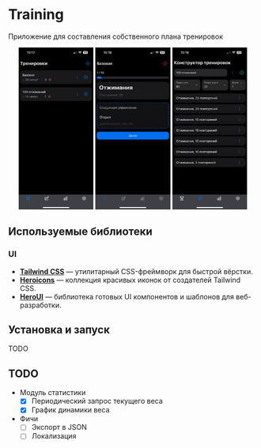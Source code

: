 # Training

Приложение для составления собственного плана тренировок

<center>
    <img src="images/1.jpg" width="30%" />
    <img src="images/2.jpg" width="30%" />
    <img src="images/3.jpg" width="30%" />
</center>

## Используемые библиотеки

### UI

- **[Tailwind CSS](https://tailwindcss.com/)** — утилитарный CSS-фреймворк для быстрой вёрстки.
- **[Heroicons](https://heroicons.com/)** — коллекция красивых иконок от создателей Tailwind CSS.
- **[HeroUI](https://www.heroui.com/)** — библиотека готовых UI компонентов и шаблонов для веб-разработки.

## Установка и запуск

TODO

## TODO

- Модуль статистики
  - [x] Периодический запрос текущего веса
  - [x] График динамики веса
- Фичи
  - [ ] Экспорт в JSON
  - [ ] Локализация
